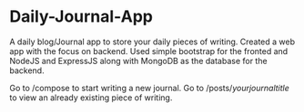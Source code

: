 # Daily-Journal-App
A daily blog/Journal app to store your daily pieces of writing.
Created a web app with the focus on backend. Used simple bootstrap for the fronted and NodeJS and ExpressJS along with MongoDB as the database for the backend.

Go to /compose to start writing a new journal.
Go to /posts/_yourjournaltitle_ to view an already existing piece of writing.
